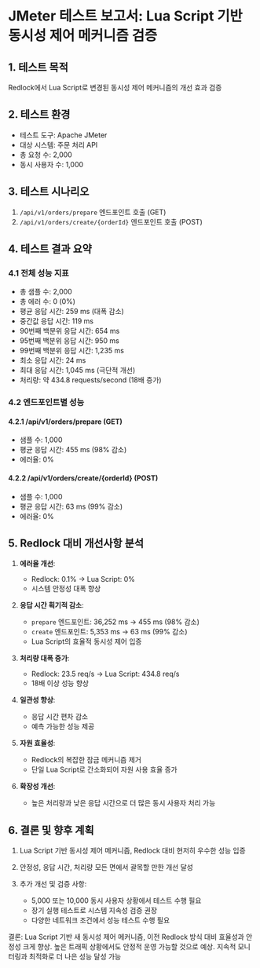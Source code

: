 # JMeter 테스트 보고서: Lua Script 기반 동시성 제어 메커니즘 검증

## 1. 테스트 목적

Redlock에서 Lua Script로 변경된 동시성 제어 메커니즘의 개선 효과 검증

## 2. 테스트 환경

- 테스트 도구: Apache JMeter
- 대상 시스템: 주문 처리 API
- 총 요청 수: 2,000
- 동시 사용자 수: 1,000

## 3. 테스트 시나리오

1. `/api/v1/orders/prepare` 엔드포인트 호출 (GET)
2. `/api/v1/orders/create/{orderId}` 엔드포인트 호출 (POST)

## 4. 테스트 결과 요약

### 4.1 전체 성능 지표

- 총 샘플 수: 2,000
- 총 에러 수: 0 (0%)
- 평균 응답 시간: 259 ms (대폭 감소)
- 중간값 응답 시간: 119 ms
- 90번째 백분위 응답 시간: 654 ms
- 95번째 백분위 응답 시간: 950 ms
- 99번째 백분위 응답 시간: 1,235 ms
- 최소 응답 시간: 24 ms
- 최대 응답 시간: 1,045 ms (극단적 개선)
- 처리량: 약 434.8 requests/second (18배 증가)

### 4.2 엔드포인트별 성능

#### 4.2.1 /api/v1/orders/prepare (GET)

- 샘플 수: 1,000
- 평균 응답 시간: 455 ms (98% 감소)
- 에러율: 0%

#### 4.2.2 /api/v1/orders/create/{orderId} (POST)

- 샘플 수: 1,000
- 평균 응답 시간: 63 ms (99% 감소)
- 에러율: 0%

## 5. Redlock 대비 개선사항 분석

1. **에러율 개선**:

   - Redlock: 0.1% → Lua Script: 0%
   - 시스템 안정성 대폭 향상

2. **응답 시간 획기적 감소**:

   - `prepare` 엔드포인트: 36,252 ms → 455 ms (98% 감소)
   - `create` 엔드포인트: 5,353 ms → 63 ms (99% 감소)
   - Lua Script의 효율적 동시성 제어 입증

3. **처리량 대폭 증가**:

   - Redlock: 23.5 req/s → Lua Script: 434.8 req/s
   - 18배 이상 성능 향상

4. **일관성 향상**:

   - 응답 시간 편차 감소
   - 예측 가능한 성능 제공

5. **자원 효율성**:

   - Redlock의 복잡한 잠금 메커니즘 제거
   - 단일 Lua Script로 간소화되어 자원 사용 효율 증가

6. **확장성 개선**:
   - 높은 처리량과 낮은 응답 시간으로 더 많은 동시 사용자 처리 가능

## 6. 결론 및 향후 계획

1. Lua Script 기반 동시성 제어 메커니즘, Redlock 대비 현저히 우수한 성능 입증

2. 안정성, 응답 시간, 처리량 모든 면에서 괄목할 만한 개선 달성

3. 추가 개선 및 검증 사항:
   - 5,000 또는 10,000 동시 사용자 상황에서 테스트 수행 필요
   - 장기 실행 테스트로 시스템 지속성 검증 권장
   - 다양한 네트워크 조건에서 성능 테스트 수행 필요

결론: Lua Script 기반 새 동시성 제어 메커니즘, 이전 Redlock 방식 대비 효율성과 안정성 크게 향상. 높은 트래픽 상황에서도 안정적 운영 가능할 것으로 예상. 지속적 모니터링과 최적화로 더 나은 성능 달성 가능
